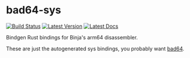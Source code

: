# bad64-sys

[![Build Status]][actions] [![Latest Version]][crates.io] [![Latest Docs]][docs.rs]

[Build Status]: https://img.shields.io/github/workflow/status/yrp604/bad64-sys/Rust
[actions]: https://github.com/yrp604/bad64-sys/actions?query=branch%3Amain
[Latest Version]: https://img.shields.io/crates/v/bad64-sys.svg
[crates.io]: https://crates.io/crates/bad64-sys
[Latest Docs]: https://docs.rs/bad64-sys/badge.svg
[docs.rs]: https://docs.rs/bad64-sys


Bindgen Rust bindings for Binja's arm64 disassembler.

These are just the autogenerated sys bindings, you probably want
[bad64](http://github.com/yrp604/bad64).
